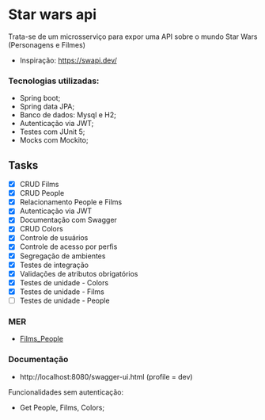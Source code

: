 # Star wars api
Trata-se de um microsserviço para expor uma API sobre o mundo Star Wars (Personagens e Filmes) 
- Inspiração: https://swapi.dev/


### Tecnologias utilizadas:
* Spring boot;
* Spring data JPA;
* Banco de dados: Mysql e H2;
* Autenticação via JWT;
* Testes com JUnit 5;
* Mocks com Mockito;

## Tasks

 - [X] CRUD Films
 - [X] CRUD People
 - [X] Relacionamento People e Films 
 - [X] Autenticação via JWT
 - [X] Documentação com Swagger 
 - [X] CRUD Colors
 - [X] Controle de usuários
 - [X] Controle de acesso por perfis
 - [X] Segregação de ambientes
 - [X] Testes de integração
 - [X] Validações de atributos obrigatórios
 - [X] Testes de unidade - Colors
 - [X] Testes de unidade - Films
 - [ ] Testes de unidade - People

### MER

 - [Films_People](https://raw.githubusercontent.com/Vini9-9/star-wars-api/master/MER/Films_People.png)

### Documentação

* http://localhost:8080/swagger-ui.html (profile = dev)

Funcionalidades sem autenticação:

* Get People, Films, Colors;
